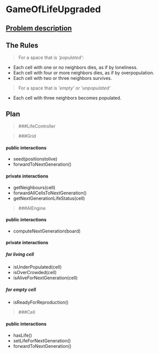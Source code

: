 GameOfLifeUpgraded
===================

[Problem description](http://en.wikipedia.org/wiki/Conway%27s_Game_of_Life)
---------------------

The Rules
---------

> For a space that is *'populated'*:
   + Each cell with one or no neighbors dies, as if by loneliness. 
   +  Each cell with four or more neighbors dies, as if by overpopulation. 
   +  Each cell with two or three neighbors survives. 

> For a space that is *'empty'* or *'unpopulated'*
   +  Each cell with three neighbors becomes populated. 

Plan
----

> ###LifeController

> ###Grid
#### public interactions
 - seed(positionstolive)
 - forwardToNextGeneration()

#### private interactions
 - getNeighbours(cell)
 - forwardAllCellsToNextGeneration()
 - getNextGenerationLifeStatus(cell)

> ###AIEngine
#### public interactions
 - computeNextGeneration(board)

#### private interactions
##### *for living cell*
 - isUnderPopulated(cell)
 - isOverCrowded(cell)
 - isAliveForNextGeneration(cell)
##### *for empty cell*
 - isReadyForReproduction()

> ###Cell
#### public interactions
 - hasLife()
 - setLifeForNextGeneration()
 - forwardToNextGeneration()